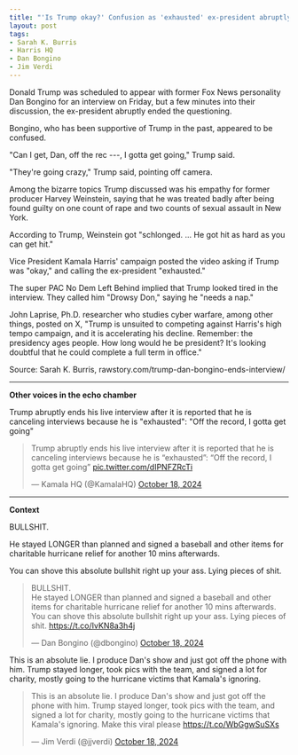 ```yaml
---
title: "'Is Trump okay?' Confusion as 'exhausted' ex-president abruptly ends friendly interview"
layout: post
tags:
- Sarah K. Burris
- Harris HQ
- Dan Bongino
- Jim Verdi
---
```


Donald Trump was scheduled to appear with former Fox News personality Dan Bongino for an interview on Friday, but a few minutes into their discussion, the ex-president abruptly ended the questioning.

Bongino, who has been supportive of Trump in the past, appeared to be confused.

"Can I get, Dan, off the rec ---, I gotta get going," Trump said.

"They're going crazy," Trump said, pointing off camera.

Among the bizarre topics Trump discussed was his empathy for former producer Harvey Weinstein, saying that he was treated badly after being found guilty on one count of rape and two counts of sexual assault in New York.

According to Trump, Weinstein got "schlonged. ... He got hit as hard as you can get hit."

Vice President Kamala Harris' campaign posted the video asking if Trump was "okay," and calling the ex-president "exhausted."

The super PAC No Dem Left Behind implied that Trump looked tired in the interview. They called him "Drowsy Don," saying he "needs a nap."

John Laprise, Ph.D. researcher who studies cyber warfare, among other things, posted on X, "Trump is unsuited to competing against Harris's high tempo campaign, and it is accelerating his decline. Remember: the presidency ages people. How long would he be president? It's looking doubtful that he could complete a full term in office."

Source: Sarah K. Burris, rawstory.com/trump-dan-bongino-ends-interview/

---

**Other voices in the echo chamber**

Trump abruptly ends his live interview after it is reported that he is canceling interviews because he is "exhausted": "Off the record, I gotta get going"

<blockquote class="twitter-tweet"><p lang="en" dir="ltr">Trump abruptly ends his live interview after it is reported that he is canceling interviews because he is “exhausted”: “Off the record, I gotta get going” <a href="https://t.co/dIPNFZRcTi">pic.twitter.com/dIPNFZRcTi</a></p>&mdash; Kamala HQ (@KamalaHQ) <a href="https://twitter.com/KamalaHQ/status/1847295800436474125?ref_src=twsrc%5Etfw">October 18, 2024</a></blockquote> <script async src="https://platform.twitter.com/widgets.js" charset="utf-8"></script>

---

**Context**

BULLSHIT.

He stayed LONGER than planned and signed a baseball and other items for charitable hurricane relief for another 10 mins afterwards.

You can shove this absolute bullshit right up your ass. Lying pieces of shit.

<blockquote class="twitter-tweet"><p lang="en" dir="ltr">BULLSHIT.<br />He stayed LONGER than planned and signed a baseball and other items for charitable hurricane relief for another 10 mins afterwards.<br />You can shove this absolute bullshit right up your ass. Lying pieces of shit. <a href="https://t.co/IvKN8a3h4j">https://t.co/IvKN8a3h4j</a></p>&mdash; Dan Bongino (@dbongino) <a href="https://twitter.com/dbongino/status/1847300670870720645?ref_src=twsrc%5Etfw">October 18, 2024</a></blockquote> <script async src="https://platform.twitter.com/widgets.js" charset="utf-8"></script>

This is an absolute lie. I produce Dan's show and just got off the phone with him. Trump stayed longer, took pics with the team, and signed a lot for charity, mostly going to the hurricane victims that Kamala's ignoring.

<blockquote class="twitter-tweet"><p lang="en" dir="ltr">This is an absolute lie. I produce Dan&#39;s show and just got off the phone with him. Trump stayed longer, took pics with the team, and signed a lot for charity, mostly going to the hurricane victims that Kamala&#39;s ignoring. Make this viral please <a href="https://t.co/WbGgwSuSXs">https://t.co/WbGgwSuSXs</a></p>&mdash; Jim Verdi (@jjverdi) <a href="https://twitter.com/jjverdi/status/1847301499522580968?ref_src=twsrc%5Etfw">October 18, 2024</a></blockquote> <script async src="https://platform.twitter.com/widgets.js" charset="utf-8"></script>
